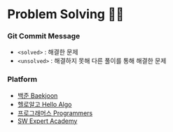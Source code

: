 # Problem Solving ✍🏻

### Git Commit Message
- `<solved>` : 해결한 문제<br>
- `<unsolved>` : 해결하지 못해 다른 풀이를 통해 해결한 문제

### Platform
- [백준 Baekjoon](https://www.acmicpc.net)
- [헬로알고 Hello Algo](https://study.helloalgo.co.kr/shop/)
- [프로그래머스 Programmers](https://www.programmers.co.kr)
- [SW Expert Academy](https://swexpertacademy.com/main/main.do)
